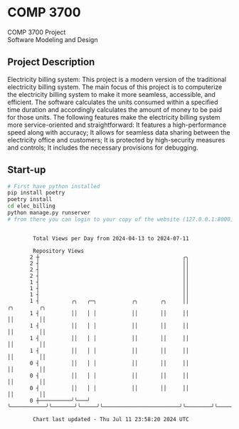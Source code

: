 # COMP 3700
COMP 3700 Project  
Software Modeling and Design
## Project Description
Electricity billing system: This project is a modern version of the traditional electricity billing system. The main focus of this project is to computerize the electricity billing system to make it more seamless, accessible, and efficient. The software calculates the units consumed within a specified time duration and accordingly calculates the amount of money to be paid for those units. The following features make the electricity billing system more service-oriented and straightforward: It features a high-performance speed along with accuracy; It allows for seamless data sharing between the electricity office and customers; It is protected by high-security measures and controls; It includes the necessary provisions for debugging.

## Start-up
```bash
# First have python installed
pip install poetry
poetry install
cd elec_billing
python manage.py runserver
# from there you can login to your copy of the website (127.0.0.1:8000), default creds are admin/admin
```

```

        Total Views per Day from 2024-04-13 to 2024-07-11

        Repository Views
       2 ┼                                             ╭╮
       2 ┤                                             ││
       2 ┤                                             ││
       2 ┤                                             ││
       1 ┤                                             ││
       1 ┤                                             ││
       1 ┤                                             ││
       1 ┤          ╭╮   ╭─╮           ╭╮       ╭╮     ││                        ╭╮        ╭╮
       1 ┤          ││   │ │           ││       ││     ││                        ││        ││
       1 ┤          ││   │ │           ││       ││     ││                        ││        ││
       1 ┤          ││   │ │           ││       ││     ││                        ││        ││
       1 ┤          ││   │ │           ││       ││     ││                        ││        ││
       0 ┤          ││   │ │           ││       ││     ││                        ││        ││
       0 ┤          ││   │ │           ││       ││     ││                        ││        ││
       0 ┤          ││   │ │           ││       ││     ││                        ││        ││
       0 ┼──────────╯╰───╯ ╰───────────╯╰───────╯╰─────╯╰────────────────────────╯╰────────╯╰──────

        Chart last updated - Thu Jul 11 23:58:20 2024 UTC
        
```
